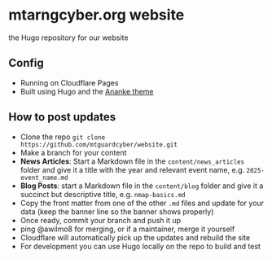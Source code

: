 # mtarngcyber.org website

the Hugo repository for our website

## Config

- Running on Cloudflare Pages
- Built using Hugo and the [Ananke theme](https://github.com/theNewDynamic/gohugo-theme-ananke)

## How to post updates

- Clone the repo `git clone https://github.com/mtguardcyber/website.git`
- Make a branch for your content
- **News Articles**: Start a Markdown file in the `content/news_articles` folder and give it a title with the year and relevant event name, e.g. `2025-event_name.md`
- **Blog Posts**: start a Markdown file in the `content/blog` folder and give it a succinct but descriptive title, e.g. `nmap-basics.md`
- Copy the front matter from one of the other `.md` files and update for your data (keep the banner line so the banner shows properly)
- Once ready, commit your branch and push it up
- ping @awilmo8 for merging, or if a maintainer, merge it yourself
- Cloudflare will automatically pick up the updates and rebuild the site
- For development you can use Hugo locally on the repo to build and test
